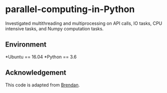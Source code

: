 # parallel-computing-in-Python
Investigated multithreading and multiprocessing on API calls, IO tasks, CPU intensive tasks, and Numpy computation tasks.
## Environment
*Ubuntu == 16.04
*Python == 3.6
## Acknowledgement
This code is adapted from [Brendan](https://medium.com/@bfortuner/python-multithreading-vs-multiprocessing-73072ce5600b).
